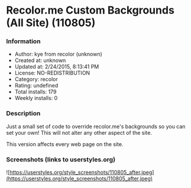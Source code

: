 # Recolor.me Custom Backgrounds (All Site) (110805)

### Information
- Author: kye from recolor (unknown)
- Created at: unknown
- Updated at: 2/24/2015, 8:13:41 PM
- License: NO-REDISTRIBUTION
- Category: recolor
- Rating: undefined
- Total installs: 179
- Weekly installs: 0


### Description
Just a small set of code to override recolor.me's backgrounds so you can set your own! This will not alter any other aspect of the site.

This version affects every web page on the site.


### Screenshots (links to userstyles.org)
![https://userstyles.org/style_screenshots/110805_after.jpeg](https://userstyles.org/style_screenshots/110805_after.jpeg)


